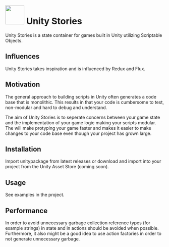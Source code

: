 # <img src="https://s3.amazonaws.com/unity-stories/unity-stories.png" height="60"> Unity Stories
Unity Stories is a state container for games built in Unity utilizing Scriptable Objects. 

## Influences
Unity Stories takes inspiration and is influenced by Redux and Flux.

## Motivation
The general approach to building scripts in Unity often generates a code base that is monolithic. This results in that your code is cumbersome to test, non-modular and hard to debug and understand. 

The aim of Unity Stories is to seperate concerns between your game state and the implementation of your game logic making your scripts modular. The will make protyping your game faster and makes it easier to make changes to your code base even though your project has grown large.  

## Installation
Import unitypackage from latest releases or download and import into your project from the Unity Asset Store (coming soon).

## Usage
See examples in the project.

## Performance
In order to avoid unnecessary garbage collection reference types (for example strings) in state and in actions should be avoided when possible. Furthermore, it also might be a good idea to use action factories in order to not generate unnecessary garbage. 